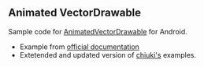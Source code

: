 Animated VectorDrawable
----------------------

Sample code for [AnimatedVectorDrawable][1] for Android.

  * Example from [official documentation][1]
  * Extetended and updated version of [chiuki's][2] examples.

  [1]: http://developer.android.com/reference/android/graphics/drawable/AnimatedVectorDrawable.html
  [2]: https://github.com/chiuki/animated-vector-drawable
